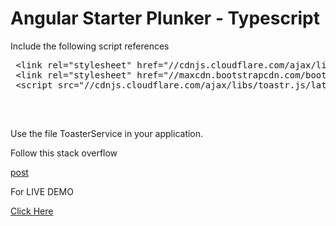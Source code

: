 # Angular Starter Plunker - Typescript


Include the following script references

<pre><!--block--> &lt;link rel="stylesheet" href="//cdnjs.cloudflare.com/ajax/libs/toastr.js/latest/css/toastr.min.css"/&gt;
 &lt;link rel="stylesheet" href="//maxcdn.bootstrapcdn.com/bootstrap/3.3.7/css/bootstrap.min.css"/&gt;
 &lt;script src="//cdnjs.cloudflare.com/ajax/libs/toastr.js/latest/toastr.min.js"&gt;&lt;/script&gt;
<br></pre><div><!--block--><br></div>

Use the file ToasterService in your application.

Follow this stack overflow <div><!--block--><a href="http://stackoverflow.com/questions/42235540/42235817">post</a></div>

For LIVE DEMO <div><!--block--><a href="https://plnkr.co/edit/D6LY55XHPuaJHGZgIhoG?p=info">Click Here</a></div>
